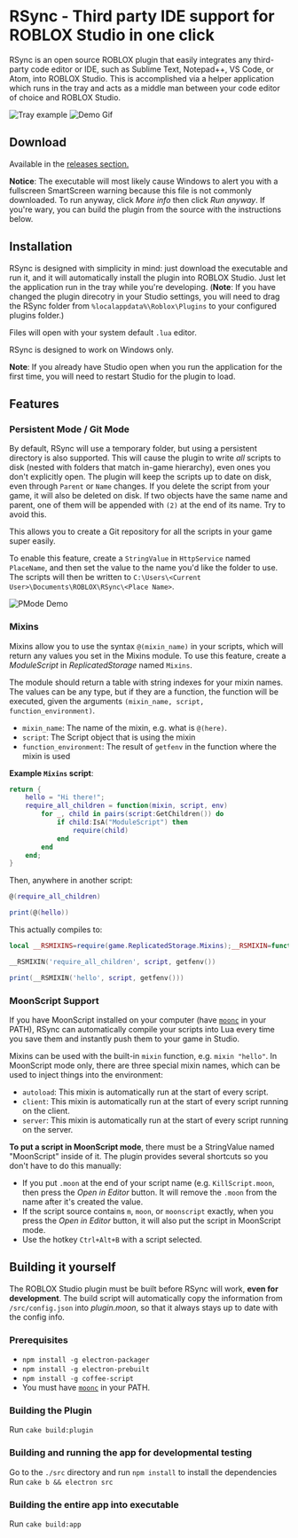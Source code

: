 # RSync - Third party IDE support for ROBLOX Studio in one click
RSync is an open source ROBLOX plugin that easily integrates any third-party code editor or IDE, such as Sublime Text, Notepad++, VS Code, or Atom, into ROBLOX Studio. This is accomplished via a helper application which runs in the tray and acts as a middle man between your code editor of choice and ROBLOX Studio. 

![Tray example](https://i.imgur.com/lqhr2sx.png)
![Demo Gif](https://i.imgur.com/z9oeWaF.gif)

## Download
Available in the [releases section.](https://github.com/evaera/RSync/releases/latest)

**Notice**: The executable will most likely cause Windows to alert you with a fullscreen SmartScreen warning because this file is not commonly downloaded. To run anyway, click *More info* then click *Run anyway*. If you're wary, you can build the plugin from the source with the instructions below.

## Installation 
RSync is designed with simplicity in mind: just download the executable and run it, and it will automatically install the plugin into ROBLOX Studio. Just let the application run in the tray while you're developing. (**Note**: If you have changed the plugin direcotry in your Studio settings, you will need to drag the RSync folder from `%localappdata%\Roblox\Plugins` to your configured plugins folder.)

Files will open with your system default `.lua` editor.

RSync is designed to work on Windows only.

**Note**: If you already have Studio open when you run the application for the first time, you will need to restart Studio for the plugin to load.

## Features
### Persistent Mode / Git Mode
By default, RSync will use a temporary folder, but using a persistent directory is also supported. This will cause the plugin to write *all* scripts to disk (nested with folders that match in-game hierarchy), even ones you don't explicitly open. The plugin will keep the scripts up to date on disk, even through `Parent` or `Name` changes. If you delete the script from your game, it will also be deleted on disk. If two objects have the same name and parent, one of them will be appended with `(2)` at the end of its name. Try to avoid this.

This allows you to create a Git repository for all the scripts in your game super easily.

To enable this feature, create a `StringValue` in `HttpService` named `PlaceName`, and then set the value to the name you'd like the folder to use. The scripts will then be written to `C:\Users\<Current User>\Documents\ROBLOX\RSync\<Place Name>`. 

![PMode Demo](http://i.imgur.com/3U2x9xr.png)

### Mixins
Mixins allow you to use the syntax `@(mixin_name)` in your scripts, which will return any values you set in the Mixins module. To use this feature, create a *ModuleScript* in *ReplicatedStorage* named `Mixins`. 

The module should return a table with string indexes for your mixin names. The values can be any type, but if they are a function, the function will be executed, given the arguments `(mixin_name, script, function_environment)`. 

- `mixin_name`: The name of the mixin, e.g. what is `@(here)`.
- `script`: The Script object that is using the mixin
- `function_environment`: The result of `getfenv` in the function where the mixin is used

**Example `Mixins` script**: 
```lua
return {
	hello = "Hi there!";
	require_all_children = function(mixin, script, env)
		for _, child in pairs(script:GetChildren()) do
			if child:IsA("ModuleScript") then
				require(child)
			end
		end
	end;
}
```

Then, anywhere in another script:

```lua
@(require_all_children)

print(@(hello))
```

This actually compiles to:

```lua
local __RSMIXINS=require(game.ReplicatedStorage.Mixins);__RSMIXIN=function(a,b,c)if type(__RSMIXINS[a])=='function'then return __RSMIXINS[a](a,b,c)else return __RSMIXINS[a]end end

__RSMIXIN('require_all_children', script, getfenv())

print(__RSMIXIN('hello', script, getfenv()))
```

### MoonScript Support
If you have MoonScript installed on your computer (have [`moonc`](http://moonscript.org/) in your PATH), RSync can automatically compile your scripts into Lua every time you save them and instantly push them to your game in Studio.

Mixins can be used with the built-in `mixin` function, e.g. `mixin "hello"`. In MoonScript mode only, there are three special mixin names, which can be used to inject things into the environment:

- `autoload`: This mixin is automatically run at the start of every script.
- `client`: This mixin is automatically run at the start of every script running on the client.
- `server`: This mixin is automatically run at the start of every script running on the server.

**To put a script in MoonScript mode**, there must be a StringValue named "MoonScript" inside of it. The plugin provides several shortcuts so you don't have to do this manually:
- If you put `.moon` at the end of your script name (e.g. `KillScript.moon`, then press the *Open in Editor* button. It will remove the `.moon` from the name after it's created the value.
- If the script source contains `m`, `moon`, or `moonscript` exactly, when you press the *Open in Editor* button, it will also put the script in MoonScript mode.
- Use the hotkey `Ctrl+Alt+B` with a script selected.

## Building it yourself
The ROBLOX Studio plugin must be built before RSync will work, **even for development**. The build script will automatically copy the information from `/src/config.json` into *plugin.moon*, so that it always stays up to date with the config info.

### Prerequisites 
- `npm install -g electron-packager`
- `npm install -g electron-prebuilt`
- `npm install -g coffee-script`
- You must have [`moonc`](http://moonscript.org/) in your PATH.

### Building the Plugin
Run `cake build:plugin`

### Building and running the app for developmental testing
Go to the `./src` directory and run `npm install` to install the dependencies
Run `cake b && electron src`

### Building the entire app into executable
Run `cake build:app`
